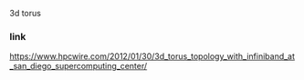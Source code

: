 3d torus

### link
https://www.hpcwire.com/2012/01/30/3d_torus_topology_with_infiniband_at_san_diego_supercomputing_center/

